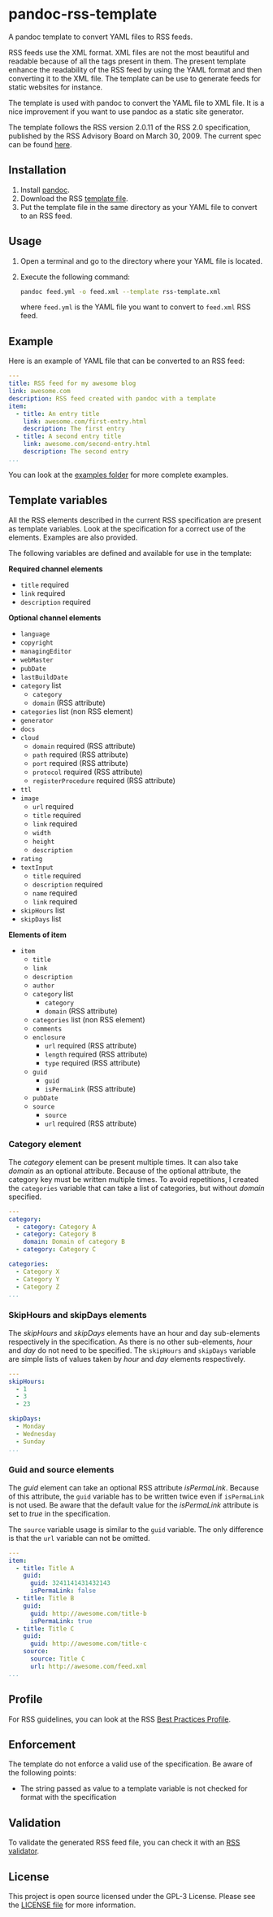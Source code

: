 # pandoc-rss-template

A pandoc template to convert YAML files to RSS feeds.

RSS feeds use the XML format. XML files are not the most beautiful and readable because of all the tags present in them. The present template enhance the readability of the RSS feed by using the YAML format and then converting it to the XML file. The template can be use to generate feeds for static websites for instance.

The template is used with pandoc to convert the YAML file to XML file. It is a nice improvement if you want to use pandoc as a static site generator.

The template follows the RSS version 2.0.11 of the RSS 2.0 specification, published by the RSS Advisory Board on March 30, 2009. The current spec can be found [here](http://www.rssboard.org/rss-specification).

## Installation

1. Install [pandoc](http://pandoc.org).
2. Download the RSS [template file](rss-template.xml).
3. Put the template file in the same directory as your YAML file to convert to an RSS feed.

## Usage

1. Open a terminal and go to the directory where your YAML file is located.
2. Execute the following command:

    ```bash
    pandoc feed.yml -o feed.xml --template rss-template.xml
    ```

    where `feed.yml` is the YAML file you want to convert to `feed.xml` RSS feed.

## Example

Here is an example of YAML file that can be converted to an RSS feed:

```yaml
---
title: RSS feed for my awesome blog
link: awesome.com
description: RSS feed created with pandoc with a template
item:
  - title: An entry title
    link: awesome.com/first-entry.html
    description: The first entry
  - title: A second entry title
    link: awesome.com/second-entry.html
    description: The second entry
...
```

You can look at the [examples folder](examples/) for more complete examples.

## Template variables

All the RSS elements described in the current RSS specification are present as template variables. Look at the specification for a correct use of the elements. Examples are also provided.

The following variables are defined and available for use in the template:

**Required channel elements**

* `title` required
* `link` required
* `description` required

**Optional channel elements**

* `language`
* `copyright`
* `managingEditor`
* `webMaster`
* `pubDate`
* `lastBuildDate`
* `category` list
  * `category`
  * `domain` (RSS attribute)
* `categories` list (non RSS element)
* `generator`
* `docs`
* `cloud`
  * `domain` required (RSS attribute)
  * `path` required (RSS attribute)
  * `port` required (RSS attribute)
  * `protocol` required (RSS attribute)
  * `registerProcedure` required (RSS attribute)
* `ttl`
* `image`
  * `url` required
  * `title` required
  * `link` required
  * `width`
  * `height`
  * `description`
* `rating`
* `textInput`
  * `title` required
  * `description` required
  * `name` required
  * `link` required
* `skipHours` list
* `skipDays` list

**Elements of item**

* `item`
  * `title`
  * `link`
  * `description`
  * `author`
  * `category` list
    * `category`
    * `domain` (RSS attribute)
  * `categories` list (non RSS element)
  * `comments`
  * `enclosure`
    * `url` required (RSS attribute)
    * `length` required (RSS attribute)
    * `type` required (RSS attribute)
  * `guid`
    * `guid`
    * `isPermaLink` (RSS attribute)
  * `pubDate`
  * `source`
    * `source`
    * `url` required (RSS attribute)

### Category element

The *category* element can be present multiple times. It can also take *domain* as an optional attribute. Because of the optional attribute, the category key must be written multiple times. To avoid repetitions, I created the `categories` variable that can take a list of categories, but without *domain* specified.

```yaml
---
category:
  - category: Category A
  - category: Category B
    domain: Domain of category B
  - category: Category C

categories:
  - Category X
  - Category Y
  - Category Z
...
```

### SkipHours and skipDays elements

The *skipHours* and *skipDays* elements have an hour and day sub-elements respectively in the specification. As there is no other sub-elements, *hour* and *day* do not need to be specified. The `skipHours` and `skipDays` variable are simple lists of values taken by *hour* and *day* elements respectively.


```yaml
---
skipHours:
  - 1
  - 3
  - 23

skipDays:
  - Monday
  - Wednesday
  - Sunday
...
```

### Guid and source elements

The *guid* element can take an optional RSS attribute *isPermaLink*. Because of this attribute, the `guid` variable has to be written twice even if `isPermaLink` is not used. Be aware that the default value for the *isPermaLink* attribute is set to *true* in the specification.

The `source` variable usage is similar to the `guid` variable. The only difference is that the `url` variable can not be omitted.

```yaml
---
item:
  - title: Title A
    guid:
      guid: 3241141431432143
      isPermaLink: false
  - title: Title B
    guid:
      guid: http://awesome.com/title-b
      isPermaLink: true
  - title: Title C
    guid:
      guid: http://awesome.com/title-c
    source:
      source: Title C
      url: http://awesome.com/feed.xml
...
```

## Profile

For RSS guidelines, you can look at the RSS [Best Practices Profile](http://www.rssboard.org/rss-profile).

## Enforcement

The template do not enforce a valid use of the specification. Be aware of the following points:

* The string passed as value to a template variable is not checked for format with the specification

## Validation

To validate the generated RSS feed file, you can check it with an [RSS validator](http://www.rssboard.org/rss-validator/).

## License

This project is open source licensed under the GPL-3 License. Please see the [LICENSE file](LICENSE) for more information.
